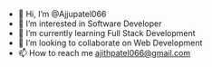 - 👋 Hi, I’m @Ajjupatel066
- 👀 I’m interested in Software Developer 
- 🌱 I’m currently learning Full Stack Development 
- 💞️ I’m looking to collaborate on Web Development 
- 📫 How to reach me ajithpatel066@gmail.com

<!---
Ajjupatel066/Ajjupatel066 is a ✨ special ✨ repository because its `README.md` (this file) appears on your GitHub profile.
You can click the Preview link to take a look at your changes.
--->
